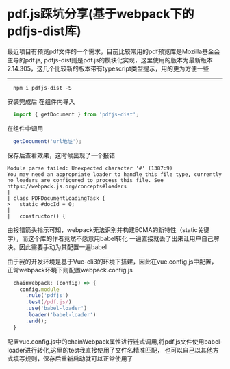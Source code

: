 # pdf.js踩坑分享(基于webpack下的pdfjs-dist库)

最近项目有预览pdf文件的一个需求，目前比较常用的pdf预览库是Mozilla基金会主导的pdf.js,
pdfjs-dist则是pdf.js的模块化实现，这里使用的版本为最新版本2.14.305，这几个比较新的版本带有typescript类型提示，用的更为方便一些

***

```
  npm i pdfjs-dist -S
```

安装完成后 在组件内导入

```javascript
  import { getDocument } from 'pdfjs-dist';
```

在组件中调用

```javascript
  getDocument('url地址');
```

保存后查看效果，这时候出现了一个报错

```
Module parse failed: Unexpected character '#' (1387:9)
You may need an appropriate loader to handle this file type, currently no loaders are configured to process this file. See https://webpack.js.org/concepts#loaders
| 
| class PDFDocumentLoadingTask {
>   static #docId = 0;
| 
|   constructor() {

```

由报错箭头指示可知，webpack无法识别并构建ECMA的新特性（static关键字），而这个库的作者竟然不愿意用babel转化
一遍直接就丢了出来让用户自己解决。因此需要手动为其配置一遍babel

由于我的开发环境是基于Vue-cli3的环境下搭建，因此在vue.config.js中配置，正常webpack环境下则配置webpack.config.js

```javascript
  chainWebpack: (config) => {
    config.module
      .rule('pdfjs')
      .test(/pdf.js/)
      .use('babel-loader')
      .loader('babel-loader')
      .end();
  }
```

配置vue.config.js中的chainWebpack属性进行链式调用,将pdf.js文件使用babel-loader进行转化,这里的test我直接使用了文件名精准匹配，
也可以自己以其他方式填写规则，保存后重新启动就可以正常使用了
